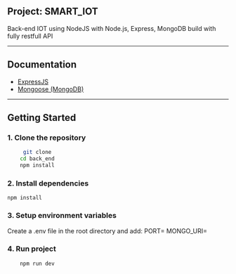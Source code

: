 
## Project: SMART_IOT

Back-end IOT using NodeJS with Node.js, Express, MongoDB  build with fully restfull API


---
## Documentation

- [ExpressJS](https://expressjs.com/)  
- [Mongoose (MongoDB)](https://mongoosejs.com/)  

---
## Getting Started
### 1. Clone the repository
```bash
     git clone 
    cd back_end
    npm install
```
### 2. Install dependencies
```
npm install
```
### 3. Setup environment variables
Create a .env file in the root directory and add:
PORT=<your-port>
MONGO_URI=<your-mongodb-uri>

### 4. Run project

```bash
    npm run dev
```

